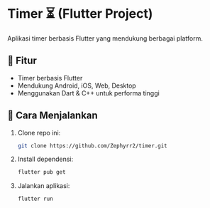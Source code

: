 # Timer ⏳ (Flutter Project)

Aplikasi timer berbasis Flutter yang mendukung berbagai platform.

## 📌 Fitur

- Timer berbasis Flutter
- Mendukung Android, iOS, Web, Desktop
- Menggunakan Dart & C++ untuk performa tinggi

## 🚀 Cara Menjalankan

1. Clone repo ini:
   ```bash
   git clone https://github.com/Zephyrr2/timer.git
   ```
2. Install dependensi:
   ```bash
   flutter pub get
   ```
3. Jalankan aplikasi:
   ```bash
   flutter run
   ```

